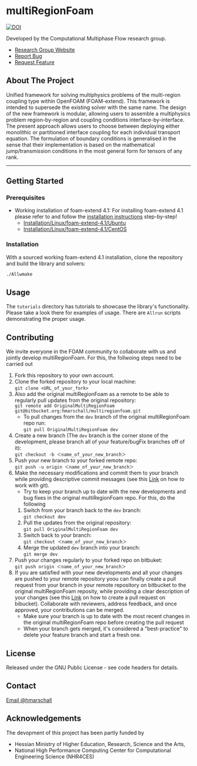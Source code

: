 # multiRegionFoam

[![DOI](https://zenodo.org/badge/652142737.svg)](https://zenodo.org/badge/latestdoi/652142737)

Developed by the Computational Multiphase Flow research group.

* [Research Group Website](https://www.mathematik.tu-darmstadt.de/cmf/)
* [Report Bug](https://bitbucket.org/hmarschall/multiregionfoam/issues?status=new&status=open)
* [Request Feature](https://bitbucket.org/hmarschall/multiregionfoam/issues?status=new&status=open)

## About The Project

Unified framework for solving multiphysics problems of the multi-region coupling 
type within OpenFOAM (FOAM-extend). This framework is intended to supersede the
existing solver with the same name. The design of the new framework is modular, 
allowing users to assemble a multiphysics problem region-by-region and coupling 
conditions interface-by-interface. The present approach allows users to choose 
between deploying either monolithic or partitioned interface coupling for each 
individual transport equation. The formulation of boundary conditions is 
generalised in the sense that their implementation is based on the mathematical 
jump/transmission conditions in the most general form for tensors of any rank.

---


## Getting Started

### Prerequisites

* Working installation of foam-extend 4.1:
For installing foam-extend 4.1 please refer to and follow the [installation instructions](https://openfoamwiki.net/index.php/Installation/Linux/foam-extend-4.1) step-by-step!
    * [Installation/Linux/foam-extend-4.1/Ubuntu](https://openfoamwiki.net/index.php/Installation/Linux/foam-extend-4.1/Ubuntu)
    * [Installation/Linux/foam-extend-4.1/CentOS](https://openfoamwiki.net/index.php/Installation/Linux/foam-extend-4.1/CentOS)

### Installation

With a sourced working foam-extend 4.1 installation, clone the repository and 
build the library and solvers:

```bash
./Allwmake
```


## Usage

The `tutorials` directory has tutorials to showcase the library's functionality. 
Please take a look there for examples of usage. There are `Allrun` scripts 
demonstrating the proper usage.


## Contributing

We invite everyone in the FOAM community to collaborate with us and jointly 
develop multiRegionFoam. 
For this, the follwoing steps need to be carried out

1. Fork this repository to your own account.
1. Clone the forked repository to your local machine: \
`git clone <URL_of_your_fork>`
1. Also add the original multiRegionFoam as a remote to be able to regularly 
pull updates from the original repository: \
`git remote add OriginalMultiRegionFoam git@bitbucket.org:hmarschall/multiregionfoam.git`
    * To pull changes from the `dev` branch of the original multiRegionFoam repo 
    run: \
    `git pull OriginalMultiRegionFoam dev`
1. Create a new branch (The `dev` branch is the corner stone of the development,
please branch all of your feature/bugFix branches off of it): \
`git checkout -b ＜name_of_your_new_branch＞`
1. Push your new branch to your forked remote repo: \
`git push -u origin ＜name_of_your_new_branch＞`
1. Make the necessary modifications and commit them to your branch while 
providing descriptive commit messages (see this 
[Link](https://www.atlassian.com/git/tutorials/saving-changes) 
on how to work with git).
    * Try to keep your branch up to date with the new developments and bug fixes
    in the original multiRegionFoam repo. For this, do the following
    1. Switch from your branch back to the `dev` branch: \
    `git checkout dev`
    1. Pull the updates from the original repository: \
    `git pull OriginalMultiRegionFoam dev`
    1. Switch back to your branch: \
    `git checkout ＜name_of_your_new_branch＞`
    1. Merge the updated `dev` branch into your branch: \
    `git merge dev`
1. Push your changes regularly to your forked repo on bitbuket: \
`git push origin ＜name_of_your_new_branch＞`
1. If you are satisfied with your new developments and all your changes are 
pushed to your remote repository yoou can finally create a pull request from 
your branch in your remote repository on bitbucket to the original 
multiRegionFoam reposity, while providing a clear description of your changes 
(see this [Link](https://support.atlassian.com/bitbucket-cloud/docs/create-a-pull-request/) 
on how to create a pull request on bibucket). Collaborate with reviewers, address
feedback, and once approved, your contributions can be merged.
    * Make sure your branch is up to date with the most recent changes in the 
    original multiRegionFoam repo before creating the pull request 
    * When your branch gets merged, it's considered a "best-practice" to delete 
    your feature branch and start a fresh one.


## License

Released under the GNU Public License - see code headers for details.


## Contact

[Email @hmarschall](mailto:holger.marschall@tu-darmstadt.de)


## Acknowledgements

The devopment of this project has been partly funded by

* Hessian Ministry of Higher Education, Research, Science and the Arts,
* National High Performance Computing Center for Computational Engineering Science (NHR4CES)

